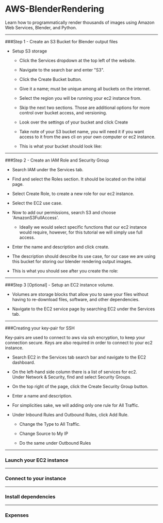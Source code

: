 # AWS-BlenderRendering

Learn how to programmatically render thousands of images using 
Amazon Web Services, Blender, and Python.

---

###Step 1 - Create an S3 Bucket for Blender output files

- Setup S3 storage
    
    - Click the Services dropdown at the top left of the website.
    
    - Navigate to the search bar and enter "S3".
    
    - Click the Create Bucket button.
    
    - Give it a name; must be unique among all buckets on the internet.
    
    - Select the region you will be running your ec2 instance from.
    
    - Skip the next two sections. 
        Those are additional options for more control over bucket access, and
        versioning.
    
    - Look over the settings of your bucket and click Create
    
    - Take note of your S3 bucket name, you will need it if you want access to it from the aws cli on 
    your own computer or ec2 instance.
    
    - This is what your bucket should look like:
    
---

###Step 2 - Create an IAM Role and Security Group

  - Search IAM under the Services tab.
  
  - Find and select the Roles section. It should be located on the initial page.
  
  - Select Create Role, to create a new role for our ec2 instance.
  
  - Select the EC2 use case.
  
  - Now to add our permissions, search S3 and choose 'AmazonS3FullAccess'.
    
    - Ideally we would select specific functions that our ec2 instance would require, however, 
    for this tutorial we will simply use full access.
  
  - Enter the name and description and click create.
  
  - The description should describe its use case, for our case we are using this 
    bucket for storing our blender rendering output images.
  
  - This is what you should see after you create the role:

---

###Step 3 [Optional] - Setup an EC2 instance volume.

- Volumes are storage blocks that allow you to save your files without having to re-download files, 
software, and other dependencies.

- Navigate to the EC2 service page by searching EC2 under the Services tab.

---

###Creating your key-pair for SSH

Key-pairs are used to connect to aws via ssh encryption, to keep your connection secure. Keys are also required in order to connect to your ec2 instance.

- Search EC2 in the Services tab search bar and navigate to the EC2 dashboard.

- On the left-hand side column there is a list of services for ec2. \
Under Network & Security, find and select Security Groups.

- On the top right of the page, click the Create Security Group button.

- Enter a name and description.

- For simplicities sake, we will adding only one rule for All Traffic.

- Under Inbound Rules and Outbound Rules, click Add Rule.

    - Change the Type to All Traffic.
    
    - Change Source to My IP
    
    - Do the same under Outbound Rules

---

### Launch your EC2 instance

---

### Connect to your instance

---

### Install dependencies

---

### Expenses

